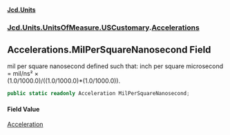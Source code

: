 #### [Jcd.Units](index.md 'index')
### [Jcd.Units.UnitsOfMeasure.USCustomary](Jcd.Units.UnitsOfMeasure.USCustomary.md 'Jcd.Units.UnitsOfMeasure.USCustomary').[Accelerations](Accelerations.md 'Jcd.Units.UnitsOfMeasure.USCustomary.Accelerations')

## Accelerations.MilPerSquareNanosecond Field

mil per square nanosecond defined such that: inch per square microsecond = mil/ns² ×  
(1.0/1000.0)/((1.0/1000.0)*(1.0/1000.0)).

```csharp
public static readonly Acceleration MilPerSquareNanosecond;
```

#### Field Value
[Acceleration](Acceleration.md 'Jcd.Units.UnitTypes.Acceleration')
